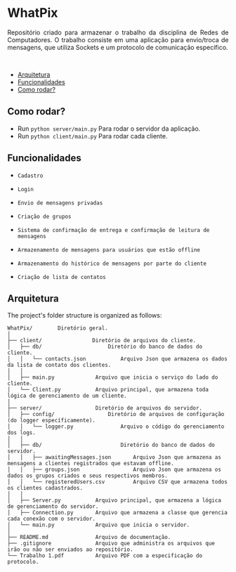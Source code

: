 # WhatPix
<p align="justify ">
Repositório criado para armazenar o trabalho da disciplina de Redes de Computadores. O trabalho consiste em uma aplicação para envio/troca de mensagens, que utiliza Sockets e um protocolo de comunicação específico.
</p>
<br>

- [Arquitetura](#architechture)
- [Funcionalidades](#features)
- [Como rodar?](#usage)

## Como rodar?
- Run `python server/main.py` Para rodar o servidor da aplicação.
- Run `python client/main.py` Para rodar cada cliente.

## Funcionalidades

- `Cadastro`

- `Login`

- `Envio de mensagens privadas`

- `Criação de grupos`

- `Sistema de confirmação de entrega e confirmação de leitura de mensagens`

- `Armazenamento de mensagens para usuários que estão offline`

- `Armazenamento do histórico de mensagens por parte do cliente`

- `Criação de lista de contatos`

## Arquitetura

The project's folder structure is organized as follows:

```
WhatPix/        Diretório geral.
│
├── client/                Diretório de arquivos do cliente.  
│   ├── db/                     Diretório do banco de dados do cliente.
│   │   └── contacts.json           Arquivo Json que armazena os dados da lista de contato dos clientes.
│   │     
│   ├── main.py             Arquivo que inicia o serviço do lado do cliente.
│   └── Client.py           Arquivo principal, que armazena toda lógica de gerenciamento de um cliente.
│ 
├── server/                 Diretório de arquivos do servidor. 
│   ├── config/                 Diretório de arquivos de configuração (do logger específicamente). 
│   │   └── logger.py               Arquivo o código do gerenciamento dos logs. 
│   │   
│   ├── db/                         Diretório do banco de dados do servidor. 
│   │   ├── awaitingMessages.json       Arquivo Json que armazena as mensagens a clientes registrados que estavam offline.
│   │   ├── groups.json                 Arquivo Json que armazena os dados os grupos criados e seus respectivos membros.
│   │   └── registeredUsers.csv         Arquivo CSV que armazena todos os clientes cadastrados.
│   │
│   ├── Server.py           Arquivo principal, que armazena a lógica de gerenciamento do servidor.
│   ├── Connection.py       Arquivo que armazena a classe que gerencia cada conexão com o servidor.
│   └── main.py             Arquivo que inicia o servidor.
│
├── README.md               Arquivo de documentação.
├── .gitignore              Arquivo que administra os arquivos que irão ou não ser enviados ao repositório.
└── Trabalho 1.pdf          Arquivo PDF com a especificação do protocolo.
```